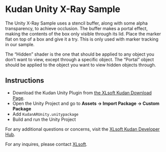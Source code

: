 # Kudan Unity X-Ray Sample

The Unity X-Ray Sample uses a stencil buffer, along with some alpha transparency, to achieve occlusion. The buffer makes a portal effect, making the contents of the box only visible through its lid. Place the marker flat on top of a box and give it a try. This is only used with marker tracking in our sample.

The “Hidden” shader is the one that should be applied to any object you don’t want to view, except through a specific object. The “Portal” object should be applied to the object you want to view hidden objects through.

## Instructions
- Download the Kudan Unity Plugin from [the XLsoft Kudan Download Page](https://www.xlsoft.com/en/products/kudan/download.html).
- Open the Unity Project and go to **Assets -> Import Package -> Custom Package**
- Add `KudanARUnity.unitypackage`
- Build and run the Unity Project

For any additional questions or concerns, visit the [XLsoft Kudan Developer Hub](https://www.xlsoft.com/doc/kudan/).

For any inquires, please contact [XLsoft](https://www.xlsoft.com/en/services/xl_form.html).

